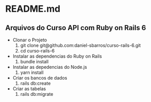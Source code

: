 <h1>README.md</h1>

<h2>Arquivos do Curso API com Ruby on Rails 6</h2>

<ul>
    <li>
        Clonar o Projeto
        <ol>
            <li>
            git clone git@github.com:daniel-sbarros/curso-rails-6.git
            </li>
            <li>
            cd curso-rails-6
            </li>
        </ol>
    </li>

<li>Instalar as dependencias do Ruby on Rails
    <ol><li>bundle install</li></ol>
</li>

<li>Instalar as depedencias do Node.js
    <ol><li>yarn install</li></ol>
</li>

<li>Criar os bancos de dados
    <ol><li>rails db:create</li></ol>
</li>

<li>Criar as tabelas
    <ol><li>rails db:migrate</li></ol>
</li>
</ul>